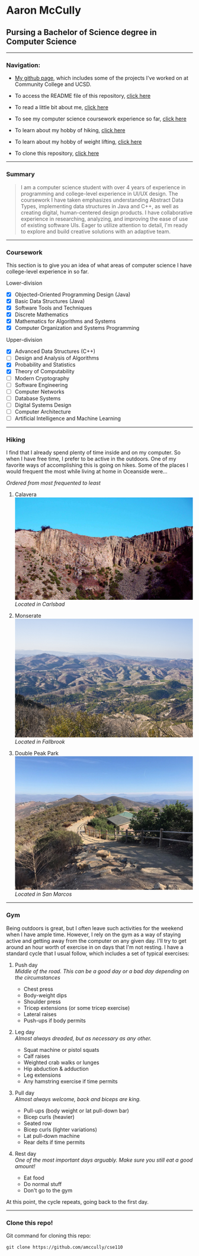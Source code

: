 # Aaron McCully

## Pursing a Bachelor of Science degree in Computer Science

---

### Navigation:

* [My github page](https://github.com/amccully?tab=repositories), which includes some of the projects I've worked on at Community College and UCSD.

* To access the README file of this repository, [click here](README.md)

* To read a little bit about me, [click here](#summary)

* To see my computer science coursework experience so far, [click here](#coursework)

* To learn about my hobby of hiking, [click here](#hiking)

* To learn about my hobby of weight lifting, [click here](#gym)

* To clone this repository, [click here](#clone-this-repo)

---

### Summary
>I am a computer science student with over 4 years of experience in programming and college-level experience in UI/UX design. The coursework I have taken emphasizes understanding Abstract Data Types, implementing data structures in Java and C++, as well as creating digital, human-centered design products. I have collaborative experience in researching, analyzing, and improving the ease of use of existing software UIs. Eager to utilize attention to detail, I'm ready to explore and build creative solutions with an adaptive team.

---

### Coursework
This section is to give you an idea of what areas of computer science I have college-level experience in so far.

Lower-division
- [x] Objected-Oriented Programming Design (Java)
- [x] Basic Data Structures (Java)
- [x] Software Tools and Techniques
- [x] Discrete Mathematics
- [x] Mathematics for Algorithms and Systems
- [x] Computer Organization and Systems Programming

Upper-division
- [x] Advanced Data Structures (C++)
- [ ] Design and Analysis of Algorithms
- [x] Probability and Statistics
- [x] Theory of Computability
- [ ] Modern Cryptography
- [ ] Software Engineering
- [ ] Computer Networks
- [ ] Database Systems
- [ ] Digital Systems Design
- [ ] Computer Architecture
- [ ] Artificial Intelligence and Machine Learning

---

### Hiking

I find that I already spend plenty of time inside and on my computer. So when I have free time, I prefer to be active in the outdoors. One of my favorite ways of accomplishing this is going on hikes. Some of the places I would frequent the most while living at home in Oceanside were...

*Ordered from most frequented to least*

1. Calavera
![calavera](images/calavera.jpg)
*Located in Carlsbad*

2. Monserate
![monserate](images/monserate.jpeg)
*Located in Fallbrook*

3. Double Peak Park
![doublepeakpark](images/doublepeakpark.jpeg)
*Located in San Marcos*

---

### Gym

Being outdoors is great, but I often leave such activities for the weekend when I have ample time. However, I rely on the gym as a way of staying active and getting away from the computer on any given day. I'll try to get around an hour worth of exercise in on days that I'm not resting. I have a standard cycle that I usual follow, which includes a set of typical exercises:

1. Push day        
*Middle of the road. This can be a good day or a bad day depending on the circumstances*
   * Chest press
   * Body-weight dips
   * Shoulder press
   * Tricep extensions (or some tricep exercise)
   * Lateral raises
   * Push-ups if body permits 

2. Leg day         
*Almost always dreaded, but as necessary as any other.*
   * Squat machine or pistol squats
   * Calf raises
   * Weighted crab walks or lunges 
   * Hip abduction & adduction
   * Leg extensions
   * Any hamstring exercise if time permits

3. Pull day     
*Almost always welcome, back and biceps are king.*
   * Pull-ups (body weight or lat pull-down bar)
   * Bicep curls (heavier)
   * Seated row
   * Bicep curls (lighter variations)
   * Lat pull-down machine
   * Rear delts if time permits

4. Rest day     
*One of the most important days arguably. Make sure you still eat a good amount!*
   * Eat food
   * Do normal stuff
   * Don't go to the gym


At this point, the cycle repeats, going back to the first day.

---

### Clone this repo!

Git command for cloning this repo:
```
git clone https://github.com/amccully/cse110
```

